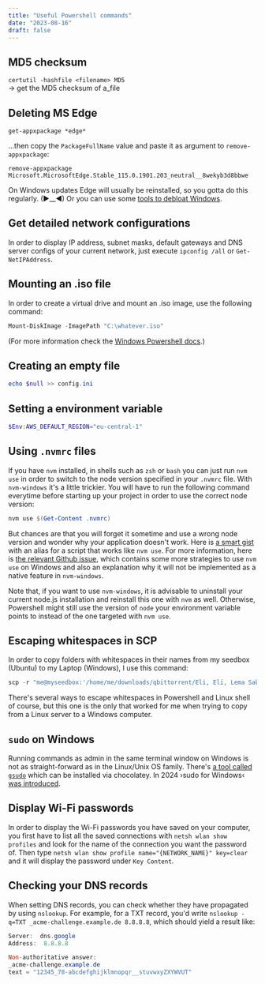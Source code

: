 ```yaml
---
title: "Useful Powershell commands"
date: "2023-08-16"
draft: false
---
```


## MD5 checksum

`certutil -hashfile <filename> MD5`
\
-> get the MD5 checksum of a_file

## Deleting MS Edge

`get-appxpackage *edge*`

...then copy the `PackageFullName` value and paste it as argument to `remove-appxpackage`:

`remove-appxpackage Microsoft.MicrosoftEdge.Stable_115.0.1901.203_neutral__8wekyb3d8bbwe`

On Windows updates Edge will usually be reinstalled, so you gotta do this regularly. (►\_\_◄) Or you can use some [tools to debloat Windows](./DebloatingWindows).

## Get detailed network configurations

In order to display IP address, subnet masks, default gateways and DNS server configs of your current network, just execute `ipconfig /all` or `Get-NetIPAddress`.

## Mounting an .iso file

In order to create a virtual drive and mount an .iso image, use the following command:

```powershell
Mount-DiskImage -ImagePath "C:\whatever.iso"
```

(For more information check the [Windows Powershell docs](https://github.com/MicrosoftDocs/windows-powershell-docs/blob/main/docset/winserver2022-ps/storage/Mount-DiskImage.md).)

## Creating an empty file

```powershell
echo $null >> config.ini
```

## Setting a environment variable

```powershell
$Env:AWS_DEFAULT_REGION="eu-central-1"
```

## Using `.nvmrc` files

If you have `nvm` installed, in shells such as `zsh` or `bash` you can just run `nvm use` in order to switch to the node version specified in your `.nvmrc` file. With `nvm-windows` it's a little trickier. You will have to run the following command everytime before starting up your project in order to use the correct node version:

```powershell
nvm use $(Get-Content .nvmrc)
```

But chances are that you will forget it sometime and use a wrong node version and wonder why your application doesn't work. Here is [a smart gist](https://gist.github.com/tcrammond/e52dfad4c2b36258f83f7a964af10097) with an alias for a script that works like `nvm use`. For more information, here is [the relevant Github issue](https://github.com/coreybutler/nvm-windows/issues/128), which contains some more strategies to use `nvm use` on Windows and also an explanation why it will not be implemented as a native feature in `nvm-windows`.

Note that, if you want to use `nvm-windows`, it is advisable to uninstall your current node.js installation and reinstall this one with `nvm` as well. Otherwise, Powershell might still use the version of `node` your environment variable points to instead of the one targeted with `nvm use`.

## Escaping whitespaces in SCP

In order to copy folders with whitespaces in their names from my seedbox (Ubuntu) to my Laptop (Windows), I use this command:

```powershell
scp -r "me@myseedbox:'/home/me/downloads/qbittorrent/Eli, Eli, Lema Sabachthani (2005)'" C:\Users\Me\Videos\
```

There's several ways to escape whitespaces in Powershell and Linux shell of course, but this one is the only that worked for me when trying to copy from a Linux server to a Windows computer.

## `sudo` on Windows

Running commands as admin in the same terminal window on Windows is not as straight-forward as in the Linux/Unix OS family. There's [a tool called `gsudo`](https://community.chocolatey.org/packages/gsudo) which can be installed via chocolatey. In 2024 ›sudo for Windows‹ [was introduced](https://devblogs.microsoft.com/commandline/introducing-sudo-for-windows/).

## Display Wi-Fi passwords

In order to display the Wi-Fi passwords you have saved on your computer, you first have to list all the saved connections with `netsh wlan show profiles` and look for the name of the connection you want the password of. Then type `netsh wlan show profile name="{NETWORK_NAME}" key=clear` and it will display the password under `Key Content`.

## Checking your DNS records

When setting DNS records, you can check whether they have propagated by using `nslookup`. For example, for a TXT record, you'd write `nslookup -q=TXT _acme-challenge.example.de 8.8.8.8`, which should yield a result like:

```powershell
Server:  dns.google
Address:  8.8.8.8

Non-authoritative answer:
_acme-challenge.example.de
text = "12345_78-abcdefghijklmnopqr__stuvwxyZXYWVUT"
```
